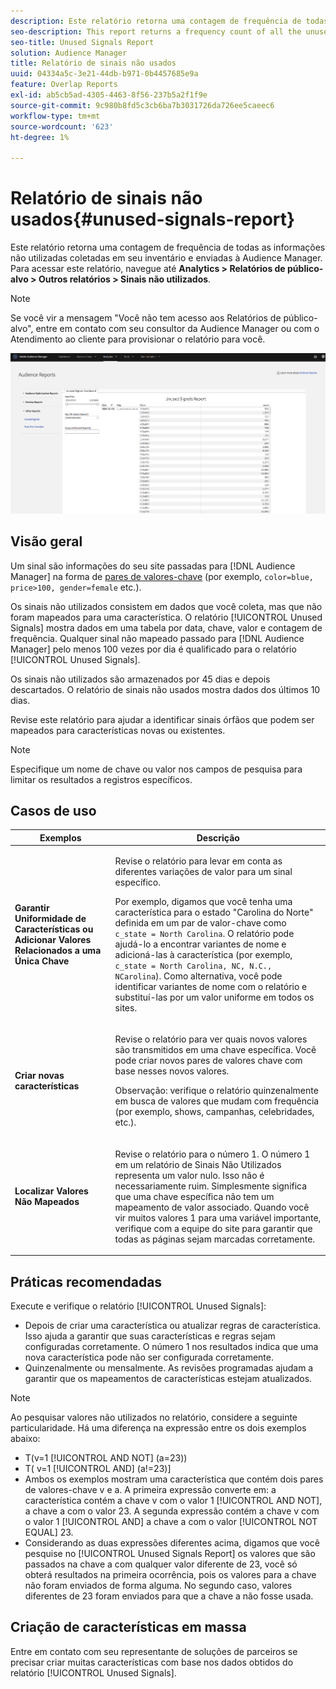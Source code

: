 ```yaml
---
description: Este relatório retorna uma contagem de frequência de todas as informações não utilizadas coletadas em seu inventário e enviadas à Audience Manager.
seo-description: This report returns a frequency count of all the unused information collected on your inventory and sent to Audience Manager.
seo-title: Unused Signals Report
solution: Audience Manager
title: Relatório de sinais não usados
uuid: 04334a5c-3e21-44db-b971-0b4457685e9a
feature: Overlap Reports
exl-id: ab5cb5ad-4305-4463-8f56-237b5a2f1f9e
source-git-commit: 9c980b8fd5c3cb6ba7b3031726da726ee5caeec6
workflow-type: tm+mt
source-wordcount: '623'
ht-degree: 1%

---
```


# Relatório de sinais não usados{#unused-signals-report}

Este relatório retorna uma contagem de frequência de todas as informações não utilizadas coletadas em seu inventário e enviadas à Audience Manager. Para acessar este relatório, navegue até **Analytics > Relatórios de público-alvo > Outros relatórios > Sinais não utilizados**.

>[!NOTE]
>
>Se você vir a mensagem &quot;Você não tem acesso aos Relatórios de público-alvo&quot;, entre em contato com seu consultor da Audience Manager ou com o Atendimento ao cliente para provisionar o relatório para você.

![Captura de tela do Relatório de sinais não utilizados](/help/using/reporting/dynamic-reports/assets/unused-signals.png)

## Visão geral

Um sinal são informações do seu site passadas para [!DNL Audience Manager] na forma de [pares de valores-chave](../../reference/key-value-pairs-explained.md) (por exemplo, `color=blue, price>100, gender=female` etc.).

Os sinais não utilizados consistem em dados que você coleta, mas que não foram mapeados para uma característica. O relatório [!UICONTROL Unused Signals] mostra dados em uma tabela por data, chave, valor e contagem de frequência. Qualquer sinal não mapeado passado para [!DNL Audience Manager] pelo menos 100 vezes por dia é qualificado para o relatório [!UICONTROL Unused Signals].

Os sinais não utilizados são armazenados por 45 dias e depois descartados. O relatório de sinais não usados mostra dados dos últimos 10 dias.

Revise este relatório para ajudar a identificar sinais órfãos que podem ser mapeados para características novas ou existentes.

>[!NOTE]
>
>Especifique um nome de chave ou valor nos campos de pesquisa para limitar os resultados a registros específicos.

## Casos de uso

<table id="table_E5EE0EC078E14EF4B197243488517A2D"> 
 <thead> 
  <tr> 
   <th colname="col1" class="entry"> Exemplos </th> 
   <th colname="col2" class="entry"> Descrição </th> 
  </tr> 
 </thead>
 <tbody> 
  <tr> 
   <td colname="col1"> <p><b>Garantir Uniformidade de Características ou Adicionar Valores Relacionados a uma Única Chave</b> </p> </td> 
   <td colname="col2"> <p>Revise o relatório para levar em conta as diferentes variações de valor para um sinal específico. </p> <p>Por exemplo, digamos que você tenha uma característica para o estado "Carolina do Norte" definida em um par de valor-chave como <code> c_state = North Carolina</code>. O relatório pode ajudá-lo a encontrar variantes de nome e adicioná-las à característica (por exemplo, <code> c_state = North Carolina, NC, N.C., NCarolina</code>). Como alternativa, você pode identificar variantes de nome com o relatório e substituí-las por um valor uniforme em todos os sites. </p> <p> </p> </td> 
  </tr> 
  <tr> 
   <td colname="col1"> <p><b>Criar novas características</b> </p> </td> 
   <td colname="col2"> <p>Revise o relatório para ver quais novos valores são transmitidos em uma chave específica. Você pode criar novos pares de valores chave com base nesses novos valores. </p> <p> <p>Observação: verifique o relatório quinzenalmente em busca de valores que mudam com frequência (por exemplo, shows, campanhas, celebridades, etc.). </p> </p> </td> 
  </tr> 
  <tr> 
   <td colname="col1"> <p><b>Localizar Valores Não Mapeados</b> </p> </td> 
   <td colname="col2"> <p>Revise o relatório para o número 1. O número 1 em um relatório de <span class="wintitle"> Sinais Não Utilizados</span> representa um valor nulo. Isso não é necessariamente ruim. Simplesmente significa que uma chave específica não tem um mapeamento de valor associado. Quando você vir muitos valores 1 para uma variável importante, verifique com a equipe do site para garantir que todas as páginas sejam marcadas corretamente. </p> </td> 
  </tr> 
 </tbody> 
</table>

## Práticas recomendadas

Execute e verifique o relatório [!UICONTROL Unused Signals]:

* Depois de criar uma característica ou atualizar regras de característica. Isso ajuda a garantir que suas características e regras sejam configuradas corretamente. O número 1 nos resultados indica que uma nova característica pode não ser configurada corretamente.
* Quinzenalmente ou mensalmente. As revisões programadas ajudam a garantir que os mapeamentos de características estejam atualizados.

>[!NOTE]
>
>Ao pesquisar valores não utilizados no relatório, considere a seguinte particularidade. Há uma diferença na expressão entre os dois exemplos abaixo:

* T(v=1 [!UICONTROL AND NOT] (a=23))
* T( v=1 [!UICONTROL AND] (a!=23)&rbrack;
* Ambos os exemplos mostram uma característica que contém dois pares de valores-chave v e a. A primeira expressão converte em: a característica contém a chave v com o valor 1 [!UICONTROL AND NOT], a chave a com o valor 23. A segunda expressão contém a chave v com o valor 1 [!UICONTROL AND] a chave a com o valor [!UICONTROL NOT EQUAL] 23.
* Considerando as duas expressões diferentes acima, digamos que você pesquise no [!UICONTROL Unused Signals Report] os valores que são passados na chave a com qualquer valor diferente de 23, você só obterá resultados na primeira ocorrência, pois os valores para a chave não foram enviados de forma alguma. No segundo caso, valores diferentes de 23 foram enviados para que a chave a não fosse usada.

## Criação de características em massa

Entre em contato com seu representante de soluções de parceiros se precisar criar muitas características com base nos dados obtidos do relatório [!UICONTROL Unused Signals].
